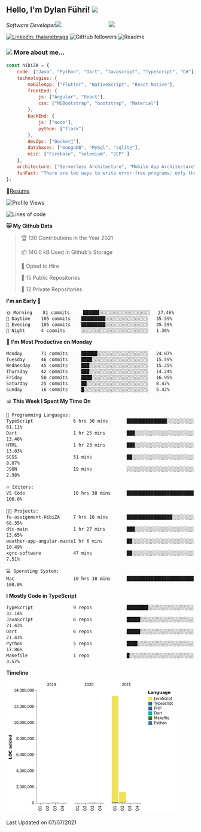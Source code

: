 <h2>Hello, I'm Dylan Führi! <img src="https://media.giphy.com/media/12oufCB0MyZ1Go/giphy.gif" width="50"></h2>
<img align='right' src="https://media.giphy.com/media/836HiJc7pgzy8iNXCn/giphy.gif" width="230">
<p><em>Software Developer</a><img src="https://media.giphy.com/media/WUlplcMpOCEmTGBtBW/giphy.gif" width="30"> 
</em></p>

[![Linkedin: thaianebraga](https://img.shields.io/badge/-Dylan-blue?style=flat-square&logo=Linkedin&logoColor=white&link=https://www.linkedin.com/in/dylan-fuhri/)](https://www.linkedin.com/in/dylan-fuhri/)
![GitHub followers](https://img.shields.io/github/followers/HibiZA?style=social)
![Readme](https://github.com/HibiZA/HibiZA/workflows/Readme/badge.svg)

### <img src="https://media.giphy.com/media/VgCDAzcKvsR6OM0uWg/giphy.gif" width="50"> More about me...  

```javascript
const hibiZA = {
    code: ["Java", "Python", "Dart", "Javascript", "Typescript", "C#"],
    technologies: {
        mobileApp: ["Flutter", "NativeScript", "React Native"],
        frontEnd: {
            js: ["Angular", "React"],
            css: ["MDBootstrap", "bootstrap", "Material"]
        },
        backEnd: {
            js: ["node"],
            python: ["flask"]
        },
        devOps: ["Docker🐳"],
        databases: ["mongoDB", "MySql", "sqlite"],
        misc: ["Firebase", "selenium", "GCP" ]
    },
    architecture: ["Serverless Architecture", "Mobile App Architecture"],
    funFact: "There are two ways to write error-free programs; only the third one works"
};
```
📝[Resume](https://drive.google.com/file/d/1RjxKCcvUeoyYgnL_eCwQ9zay77Ayr0Xu/view?usp=sharing)
<!--START_SECTION:waka-->
![Profile Views](http://img.shields.io/badge/Profile%20Views-0-blue)

![Lines of code](https://img.shields.io/badge/From%20Hello%20World%20I%27ve%20Written-14.8%20million%20lines%20of%20code-blue)

**🐱 My Github Data** 

> 🏆 130 Contributions in the Year 2021
 > 
> 📦 140.0 kB Used in Github's Storage 
 > 
> 💼 Opted to Hire
 > 
> 📜 15 Public Repositories 
 > 
> 🔑 12 Private Repositories  
 > 
**I'm an Early 🐤** 

```text
🌞 Morning    81 commits     ██████░░░░░░░░░░░░░░░░░░░   27.46% 
🌆 Daytime    105 commits    █████████░░░░░░░░░░░░░░░░   35.59% 
🌃 Evening    105 commits    █████████░░░░░░░░░░░░░░░░   35.59% 
🌙 Night      4 commits      ░░░░░░░░░░░░░░░░░░░░░░░░░   1.36%

```
📅 **I'm Most Productive on Monday** 

```text
Monday       71 commits     ██████░░░░░░░░░░░░░░░░░░░   24.07% 
Tuesday      46 commits     ████░░░░░░░░░░░░░░░░░░░░░   15.59% 
Wednesday    45 commits     ███░░░░░░░░░░░░░░░░░░░░░░   15.25% 
Thursday     42 commits     ███░░░░░░░░░░░░░░░░░░░░░░   14.24% 
Friday       50 commits     ████░░░░░░░░░░░░░░░░░░░░░   16.95% 
Saturday     25 commits     ██░░░░░░░░░░░░░░░░░░░░░░░   8.47% 
Sunday       16 commits     █░░░░░░░░░░░░░░░░░░░░░░░░   5.42%

```


📊 **This Week I Spent My Time On** 

```text
💬 Programming Languages: 
TypeScript               6 hrs 30 mins       ███████████████░░░░░░░░░░   61.11% 
Dart                     1 hr 25 mins        ███░░░░░░░░░░░░░░░░░░░░░░   13.46% 
HTML                     1 hr 23 mins        ███░░░░░░░░░░░░░░░░░░░░░░   13.03% 
SCSS                     51 mins             ██░░░░░░░░░░░░░░░░░░░░░░░   8.07% 
JSON                     19 mins             ░░░░░░░░░░░░░░░░░░░░░░░░░   2.98%

🔥 Editors: 
VS Code                  10 hrs 38 mins      █████████████████████████   100.0%

🐱‍💻 Projects: 
fe-assignment-HibiZA     7 hrs 16 mins       █████████████████░░░░░░░░   68.35% 
dtc-main                 1 hr 27 mins        ███░░░░░░░░░░░░░░░░░░░░░░   13.65% 
weather-app-angular-maste1 hr 6 mins         ██░░░░░░░░░░░░░░░░░░░░░░░   10.49% 
xgrc-software            47 mins             ██░░░░░░░░░░░░░░░░░░░░░░░   7.51%

💻 Operating System: 
Mac                      10 hrs 38 mins      █████████████████████████   100.0%

```

**I Mostly Code in TypeScript** 

```text
TypeScript               9 repos             ████████░░░░░░░░░░░░░░░░░   32.14% 
JavaScript               6 repos             █████░░░░░░░░░░░░░░░░░░░░   21.43% 
Dart                     6 repos             █████░░░░░░░░░░░░░░░░░░░░   21.43% 
Python                   5 repos             ████░░░░░░░░░░░░░░░░░░░░░   17.86% 
Makefile                 1 repo              █░░░░░░░░░░░░░░░░░░░░░░░░   3.57%

```


**Timeline**

![Chart not found](https://raw.githubusercontent.com/HibiZA/HibiZA/master/charts/bar_graph.png) 


 Last Updated on 07/07/2021
<!--END_SECTION:waka-->
